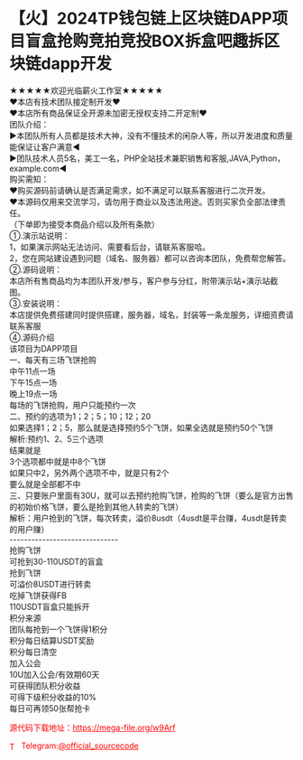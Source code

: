 # 【火】2024TP钱包链上区块链DAPP项目盲盒抢购竞拍竞投BOX拆盒吧趣拆区块链dapp开发

★★★★★欢迎光临薪火工作室★★★★★<br>❤本店有技术团队接定制开发❤<br>❤本店所有商品保证全开源未加密无授权支持二开定制❤<br>团队介绍：<br>▶本团队所有人员都是技术大神，没有不懂技术的闲杂人等，所以开发进度和质量能保证让客户满意◀<br>▶团队技术人员5名，美工一名，PHP全站技术兼职销售和客服,JAVA,Python，example.com◀<br>                  购买需知：<br>❤购买源码前请确认是否满足需求，如不满足可以联系客服进行二次开发。<br>❤本源码仅用来交流学习，请勿用于商业以及违法用途。否则买家负全部法律责任。<br>（下单即为接受本商品介绍以及所有条款）<br>①.演示站说明：<br>1，如果演示网站无法访问、需要看后台，请联系客服哈。<br>2，您在网站建设遇到问题（域名、服务器）都可以咨询本团队，免费帮您解答。<br>②.源码说明：<br>本店所有售商品均为本团队开发/参与，客户参与分红，附带演示站+演示站截图。<br>③.安装说明：<br>本店提供免费搭建同时提供搭建，服务器，域名，封装等一条龙服务，详细资费请联系客服<br>④.源码介绍<br>该项目为DAPP项目<br>一、每天有三场飞饼抢购<br>中午11点一场<br>下午15点一场<br>晚上19点一场<br>每场的飞饼抢购，用户只能预约一次<br>二、预约的选项为1；2；5；10；12；20<br>如果选择1；2；5，那么就是选择预约5个飞饼，如果全选就是预约50个飞饼<br>解析:预约1、2、5三个选项<br>结果就是<br>3个选项都中就是中8个飞饼<br>如果只中2，另外两个选项不中，就是只有2个<br>要么就是全部都不中<br>三、只要账户里面有30U，就可以去预约抢购飞饼，抢购的飞饼（要么是官方出售的初始价格飞饼，要么是抢到其他人转卖的飞饼）<br>解析：用户抢到的飞饼，每次转卖，溢价8usdt（4usdt是平台赚，4usdt是转卖的用户赚）<br>------------------------------<br>抢购飞饼<br>可抢到30-110USDT的盲盒<br>抢到飞饼<br>可溢价8USDT进行转卖<br>吃掉飞饼获得FB<br>110USDT盲盒只能拆开<br>积分来源<br>团队每抢到一个飞饼得1积分<br>积分每日结算USDT奖励<br>积分每日清空<br>加入公会<br>10U加入公会/有效期60天<br>可获得团队积分收益<br>可得下级积分收益的10%<br>每日可再领50张帮抢卡<br>


<p style="color: red;">源代码下载地址：<a href="https://mega-file.org/w9Arf" style="color: red;">https://mega-file.org/w9Arf</a></p><p style="color: red;"><img src="https://cdn-icons-png.flaticon.com/512/2111/2111646.png" alt="Telegram Icon" style="width: 16px; vertical-align: middle; margin-right: 5px;">Telegram:<a href="https://t.me/official_sourcecode" style="color: red;">@official_sourcecode</a></p>